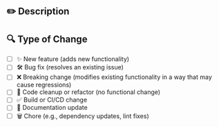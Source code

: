 <!--
🎉 Great work so far! Please take a moment to complete this PR template.

Use a descriptive title in this format:
<type>/<summary>
Examples:
  - feature/add user onboarding flow
  - chore/update app icons

📌 IMPORTANT: Please open this PR as a Draft unless it's fully ready for review.
-->

## ✏️ Description

<!-- Clearly describe the goal of this PR and what it changes. If applicable, include relevant context or screenshots. -->

## 🔍 Type of Change

<!-- Mark all that apply by placing an `x` inside the brackets. -->

- [ ] ✨ New feature (adds new functionality)
- [ ] 🛠️ Bug fix (resolves an existing issue)
- [ ] ❌ Breaking change (modifies existing functionality in a way that may cause regressions)
- [ ] 🧹 Code cleanup or refactor (no functional change)
- [ ] ✅ Build or CI/CD change
- [ ] 📝 Documentation update
- [ ] 🗑️ Chore (e.g., dependency updates, lint fixes)

<!-- Thank you for contributing to Civic24! 🚀 -->
